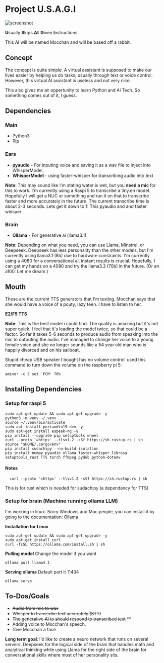 # Project U.S.A.G.I

![screenshot](./images/project_usagi.png)

**U**sually **S**kips **A**ll **G**iven **I**nstructions

This AI will be named Mocchan and will be based off a rabbit.

## Concept
The concept is quite simple. A virtual assistant is supposed to make our lives easier by helping us do tasks, usually through text or voice control. However, this virtual AI assistant is useless and not very nice.

This also gives me an oppertunity to learn Python and AI Tech. So something comes out of it, I guess.

## Dependencies

### Main
- Python3
- Pip

### Ears
- **pyaudio** - For inputing voice and saving it as a wav file to inject into WhisperModel.
- **WhisperModel** - using faster-whisper for transcribing audio into text

**Note**: This may sound like I'm stating water is wet, but you **need a mic** for this to work. I'm currently using a Raspi 5 to transcribe a tiny.en model. Hopefully I will get a NUC or something and run it on that to transcribe faster and more accurately in the future. The current transcribe time is about 2-3 seconds. Lets get it down to 1! This pyaudio and and faster whisper

### Brain
- **Ollama** - For generative ai (llama3.1)

**Note**: Depending on what you need, you can use Llama, Minstrel, or Deepseek. Deepseek has less personality than the other models, but I'm currently using llama3.1 (8b) due to hardware constraints. I'm currently using a 4080 for a conversational ai, instant results is crucial. Hopefully, I can get my hands on a 4090 and try the llama3.3 (70b) in the future. (Or an a100. Let me dream.)

## Mouth
These are the current TTS generators that I'm testing. Mocchan says that she would have a voice of a pouty, lazy teen. I have to listen to her.

**E2/F5 TTS**

**Note**: This is the best model i could find. The quality is amazing but it's not super quick. I feel that it's loading the model twice, so that could be a factor. So far it takes 5-6 seconds to produce audio from speaking into the mic to outputing the audio. I've managed to change her voice to a young female voice and she no longer sounds like a 54 year old man who is happily divorced and on his sailboat.

Stupid cheap USB speaker I bought has no volume control. used this command to turn down the volume on the raspberry pi 5:

```
amixer -c 3 set 'PCM' 70%
```

## Installing Dependencies
### Setup for raspi 5
  ```
  sudo apt-get update && sudo apt-get upgrade -y 
  python3 -m venv ~/.venv
  source ~/.venv/bin/activate
  sudo apt install portaudio19-dev -y
  sudo apt-get install espeak-ng -y
  pip install --upgrade pip setuptools wheel
  curl --proto '=https' --tlsv1.2 -sSf https://sh.rustup.rs | sh
  source "$HOME/.cargo/env"
  pip install sudachipy --no-build-isolation
  pip install numpy pyaudio ollama faster-whisper librosa setuptools_rust TTS torch ffmpeg pydub python-dotenv
  ```
  #### Notes
  ```
    curl --proto '=https' --tlsv1.2 -sSf https://sh.rustup.rs | sh
  ```
  This is for rust which is needed for sudachipy (a dependancy for TTS)

### Setup for brain (Machine running ollama LLM)
  I'm working in linux. Sorry Windows and Mac people, you can install it by going to the documentation: [Ollama](https://github.com/ollama/ollama?tab=readme-ov-file#ollama) 

  **Installation for Linux**
  ```
  sudo apt-get update && sudo apt-get upgrade -y
  sudo apt-get install curl
  curl -fsSL https://ollama.com/install.sh | sh
  ```

  **Pulling model**
  Change the model if you want

  ```
  ollama pull llama3.1
  ```

  **Serving ollama**
  Default port it 11434

  ```
  ollama serve
  ```

## To-Dos/Goals
- ~~Audio from mic to wav~~
- ~~Whisper to transcribe text accurately (STT)~~
- ~~The generative AI to should respond to transcribed text~~ **
- Adding voice to Mocchan's speech.
- Give Mocchan a face

**Long term goal**: I'd like to create a neuro network that runs on several servers. Deepseek for the logical side of the brain that handles math and analytical thinking while using Llama for the right side of the brain for conversational skills where most of her personality sits.
